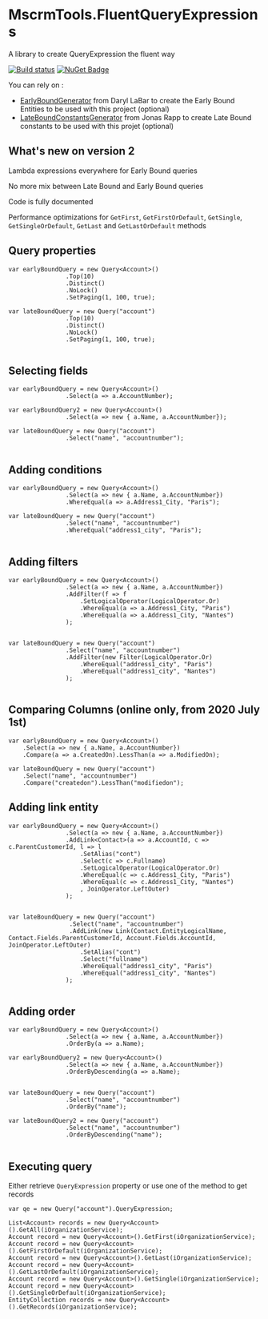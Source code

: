 # MscrmTools.FluentQueryExpressions
A library to create QueryExpression the fluent way

[![Build status](https://ci.appveyor.com/api/projects/status/lyre23w2ccnnyayr?svg=true)](https://ci.appveyor.com/project/MscrmTools/mscrmtools-fluentqueryexpressions) [![NuGet Badge](https://buildstats.info/nuget/MscrmTools.FluentQueryExpressions)](https://www.nuget.org/packages/MscrmTools.FluentQueryExpressions)

You can rely on :
- [EarlyBoundGenerator](https://github.com/daryllabar/DLaB.Xrm.XrmToolBoxTools) from Daryl LaBar to create the Early Bound Entities to be used with this project (optional)
- [LateBoundConstantsGenerator](https://github.com/rappen/LateboundConstantsGenerator) from Jonas Rapp to create Late Bound constants to be used with this projet (optional)

## What's new on version 2

Lambda expressions everywhere for Early Bound queries

No more mix between Late Bound and Early Bound queries

Code is fully documented

Performance optimizations for `GetFirst`, `GetFirstOrDefault`, `GetSingle`, `GetSingleOrDefault`, `GetLast` and `GetLastOrDefault` methods

## Query properties

```
var earlyBoundQuery = new Query<Account>()
                .Top(10)
                .Distinct()
                .NoLock()
                .SetPaging(1, 100, true);      
                
var lateBoundQuery = new Query("account")
                .Top(10)
                .Distinct()
                .NoLock()
                .SetPaging(1, 100, true);     
                
```

## Selecting fields

```
var earlyBoundQuery = new Query<Account>()
                .Select(a => a.AccountNumber);
                
var earlyBoundQuery2 = new Query<Account>()
                .Select(a => new { a.Name, a.AccountNumber});
                
var lateBoundQuery = new Query("account")
                .Select("name", "accountnumber");
                
```

## Adding conditions

```
var earlyBoundQuery = new Query<Account>()
                .Select(a => new { a.Name, a.AccountNumber})
                .WhereEqual(a => a.Address1_City, "Paris");
                
var lateBoundQuery = new Query("account")
                .Select("name", "accountnumber")
                .WhereEqual("address1_city", "Paris");
                
```

## Adding filters

```
var earlyBoundQuery = new Query<Account>()
                .Select(a => new { a.Name, a.AccountNumber})
                .AddFilter(f => f
                    .SetLogicalOperator(LogicalOperator.Or)
                    .WhereEqual(a => a.Address1_City, "Paris")
                    .WhereEqual(a => a.Address1_City, "Nantes")
                );
                
                
var lateBoundQuery = new Query("account")
                .Select("name", "accountnumber")
                .AddFilter(new Filter(LogicalOperator.Or)
                    .WhereEqual("address1_city", "Paris")
                    .WhereEqual("address1_city", "Nantes")
                );
                
```

## Comparing Columns (online only, from 2020 July 1st)
```
var earlyBoundQuery = new Query<Account>()
    .Select(a => new { a.Name, a.AccountNumber})
    .Compare(a => a.CreatedOn).LessThan(a => a.ModifiedOn);

var lateBoundQuery = new Query("account")
    .Select("name", "accountnumber")
    .Compare("createdon").LessThan("modifiedon");
```

## Adding link entity

```
var earlyBoundQuery = new Query<Account>()
                .Select(a => new { a.Name, a.AccountNumber})
                .AddLink<Contact>(a => a.AccountId, c => c.ParentCustomerId, l => l
                    .SetAlias("cont")
                    .Select(c => c.Fullname)
                    .SetLogicalOperator(LogicalOperator.Or)
                    .WhereEqual(c => c.Address1_City, "Paris")
                    .WhereEqual(c => c.Address1_City, "Nantes")
                    , JoinOperator.LeftOuter)
                );
                
                
var lateBoundQuery = new Query("account")
                 .Select("name", "accountnumber")
                 .AddLink(new Link(Contact.EntityLogicalName, Contact.Fields.ParentCustomerId, Account.Fields.AccountId, JoinOperator.LeftOuter)
                    .SetAlias("cont")
                    .Select("fullname")
                    .WhereEqual("address1_city", "Paris")
                    .WhereEqual("address1_city", "Nantes")
                );
                
```

## Adding order

```
var earlyBoundQuery = new Query<Account>()
                .Select(a => new { a.Name, a.AccountNumber})
                .OrderBy(a => a.Name);
                
var earlyBoundQuery2 = new Query<Account>()
                .Select(a => new { a.Name, a.AccountNumber})
                .OrderByDescending(a => a.Name);
                
                
var lateBoundQuery = new Query("account")
                .Select("name", "accountnumber")
                .OrderBy("name");
                
var lateBoundQuery2 = new Query("account")
                .Select("name", "accountnumber")
                .OrderByDescending("name");
                
```

## Executing query

Either retrieve ```QueryExpression``` property or use one of the method to get records

```
var qe = new Query("account").QueryExpression;

List<Account> records = new Query<Account>().GetAll(iOrganizationService);
Account record = new Query<Account>().GetFirst(iOrganizationService);
Account record = new Query<Account>().GetFirstOrDefault(iOrganizationService);
Account record = new Query<Account>().GetLast(iOrganizationService);
Account record = new Query<Account>().GetLastOrDefault(iOrganizationService);
Account record = new Query<Account>().GetSingle(iOrganizationService);
Account record = new Query<Account>().GetSingleOrDefault(iOrganizationService);
EntityCollection records = new Query<Account>().GetRecords(iOrganizationService);

```
